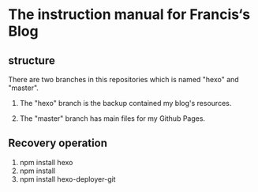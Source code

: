 # The instruction manual for Francis‘s Blog
## structure 
There are two branches in this repositories which is named "hexo" and "master".

1. The "hexo" branch is the backup contained my blog's resources.

2. The "master" branch has main files for my Github Pages.
## Recovery operation
1. npm install hexo
2. npm install
3. npm install hexo-deployer-git


